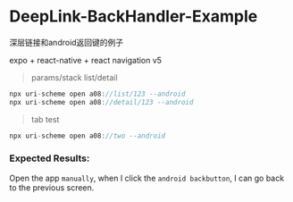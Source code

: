 # DeepLink-BackHandler-Example
深层链接和android返回键的例子

expo + react-native + react navigation v5


> params/stack list/detail

```javascript
npx uri-scheme open a08://list/123 --android
npx uri-scheme open a08://detail/123 --android

```

> tab test

```javascript
npx uri-scheme open a08://two --android

```

### Expected Results:

Open the app `manually`,
when I click the `android backbutton`,
I can go back to the previous screen.

